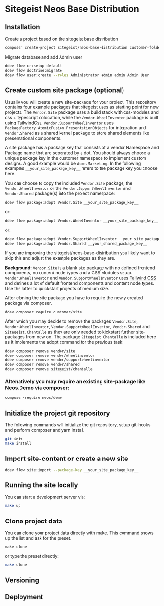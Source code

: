 # Sitegeist Neos Base Distribution

## Installation

Create a project based on the sitegeist base distribution

```sh
composer create-project sitegeist/neos-base-distribution customer-folder
```

Migrate database and add Admin user
```sh
ddev flow cr:setup default
ddev flow doctrine:migrate
ddev flow user:create --roles Administrator admin admin Admin User
```

## Create custom site package (optional)

Usually you will create a new site-package for your project. This repository contains four example packages that sitegeist uses
as starting point for new projects. The `Vendor.Site` package uses a build stack with css-modules and css + typescript colocation, while 
the `Vendor.WheelInventor` package is built using TailwindCss.
`Vendor.SupportWheelInventor` uses `PackageFactory.AtomicFusion.PresentationObjects` for integration
and `Vendor.Shared` as a shared kernel package to store shared elements like presentational components.

A site package has a package key that consists of a vendor Namespace and Package name that are seperated by a dot. You should always
choose a unique package key in the customer namespace to implement custom designs. A good example would be `Acme.Marketing`.
In the following examples `__your_site_package_key__` refers to the package key you choose here.

You can choose to copy the included `Vendor.Site` package, the `Vendor.WheelInventor`
or the `Vendor.SupportWheelInventor` and `Vendor.Shared` package(s) into the project namespace:

```sh
ddev flow package:adopt Vendor.Site __your_site_package_key__
```

or:

```sh
ddev flow package:adopt Vendor.WheelInventor __your_site_package_key__
```
or:

```sh
ddev flow package:adopt Vendor.SupportWheelInventor __your_site_package_key__
ddev flow package:adopt Vendor.Shared __your_shared_package_key__
```

If you are improving the sitegeist/neos-base-distribution you likely want to skip this and adjust the example packages as they are.

**Background:** `Vendor.Site` is a blank site package with no defined frontend components, no content node types and a CSS Modules setup. `Vendor.WheelInventor` and `Vendor.SupportWheelInventor` uses [Tailwind CSS](https://tailwindcss.com/) and defines a lot of default frontend components and content node types. Use the latter to quickstart projects of medium size.

After cloning the site package you have to require the newly created package via composer.

```sh
ddev composer require customer/site
```

After which you may decide to remove the packages `Vendor.Site`, `Vendor.WheelInventor`, `Vendor.SupportWheelInventor`, `Vendor.Shared` and `Sitegeist.Chantalle` as they are only needed to kickstart
further site-packages from now on. The package `Sitegeist.Chantalle` is included here as it implements the adopt command for the previous task:

```sh
ddev composer remove vendor/site
ddev composer remove vendor/wheelinventor
ddev composer remove vendor/supportwheelinventor
ddev composer remove vendor/shared
ddev composer remove sitegeist/chantalle
```

### Altenatively you may require an existing site-package like Neos.Demo via composer:

```sh
composer-require neos/demo
```

## Initialize the project git repository

The following commands will initialize the git repository, setup git-hooks and perform composer and yarn install.

```sh
git init
make install
```

## Import site-content or create a new site

```sh
ddev flow site:import --package-key __your_site_package_key__
```

## Running the site locally

You can start a development server via:

```sh
make up
```

## Clone project data

You can clone your project data directly with make. This command shows up the list and ask for the preset.

```
make clone
```

or type the preset directly:

```sh
make clone
```

## Versioning

<!-- @TODO: Versioning -->

## Deployment

<!-- @TODO: Deployment -->
